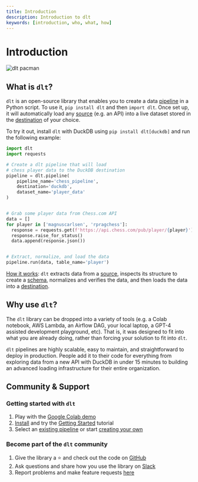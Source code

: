 ```yaml
---
title: Introduction
description: Introduction to dlt
keywords: [introduction, who, what, how]
---
```


# Introduction

![dlt pacman](/img/dlt-pacman.gif)

## What is `dlt`?

`dlt` is an open-source library that enables you to create a data [pipeline](./general-usage/glossary.md#pipeline) in a Python script. To use it, `pip install dlt` and then `import dlt`. Once set up, it will automatically load any [source](./general-usage/glossary.md#source) (e.g. an API) into a live dataset stored in the [destination](./general-usage/glossary.md#destination) of your choice.  
  
To try it out, install `dlt` with DuckDB using `pip install dlt[duckdb]` and run the following example:
```python
import dlt
import requests

# Create a dlt pipeline that will load
# chess player data to the DuckDB destination
pipeline = dlt.pipeline(
    pipeline_name='chess_pipeline',
    destination='duckdb',
    dataset_name='player_data'
)


# Grab some player data from Chess.com API
data = []
for player in ['magnuscarlsen', 'rpragchess']:
  response = requests.get(f'https://api.chess.com/pub/player/{player}')
  response.raise_for_status()
  data.append(response.json())


# Extract, normalize, and load the data
pipeline.run(data, table_name='player') 
```

[How it works](./how-dlt-works.md): `dlt` extracts data from a [source](general-usage/glossary.md#source), inspects its structure to create a [schema](general-usage/glossary.md#schema), normalizes and verifies the data,
and then loads the data into a [destination](general-usage/glossary.md#destination).

## Why use `dlt`?

The `dlt` library can be dropped into a variety of tools (e.g. a Colab notebook, AWS Lambda, an Airflow DAG, your local laptop, a GPT-4 assisted development playground, etc). That is, it was designed to fit into what you are already doing, rather than forcing your solution to fit into `dlt`.

`dlt` pipelines are highly scalable, easy to maintain, and straightforward to deploy in production. People add it to their code for everything from exploring data from a new API with DuckDB in under 15 minutes to building an advanced loading infrastructure for their entire organization.

## Community & Support

### Getting started with `dlt`
1. Play with the [Google Colab demo](https://colab.research.google.com/drive/1NfSB1DpwbbHX9_t5vlalBTf13utwpMGx?usp=sharing)
2. [Install](installation.mdx) and try the [Getting Started](getting-started.md) tutorial
3. Select an [existing pipeline](./pipelines/github.md) or start [creating your own](./walkthroughs/create-a-pipeline.md)

### Become part of the `dlt` community
1. Give the library a ⭐ and check out the code on [GitHub](https://github.com/dlt-hub/dlt)
2. Ask questions and share how you use the library on [Slack](https://join.slack.com/t/dlthub-community/shared_invite/zt-1slox199h-HAE7EQoXmstkP_bTqal65g)
3. Report problems and make feature requests [here](https://github.com/dlt-hub/dlt/issues/new)
